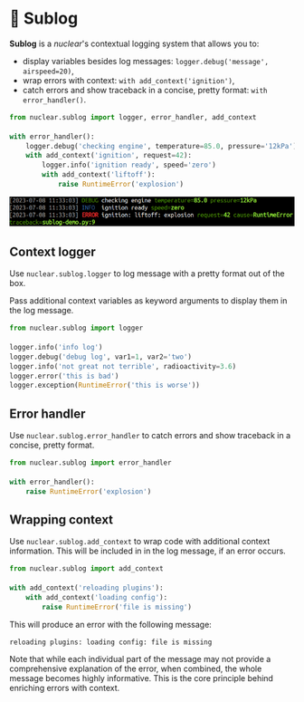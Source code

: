 # 📜 Sublog
**Sublog** is a *nuclear*'s contextual logging system that allows you to:
  
- display variables besides log messages: `logger.debug('message', airspeed=20)`,
- wrap errors with context: `with add_context('ignition')`,
- catch errors and show traceback in a concise, pretty format: `with error_handler()`.

```python
from nuclear.sublog import logger, error_handler, add_context

with error_handler():
    logger.debug('checking engine', temperature=85.0, pressure='12kPa')
    with add_context('ignition', request=42):
        logger.info('ignition ready', speed='zero')
        with add_context('liftoff'):
            raise RuntimeError('explosion')
```

![sublog demo](https://github.com/igrek51/nuclear/blob/master/docs/img/sublog-demo.png?raw=true)

## Context logger
Use `nuclear.sublog.logger` to log message with a pretty format out of the box.

Pass additional context variables as keyword arguments to display them in the log message.

```python
from nuclear.sublog import logger

logger.info('info log')
logger.debug('debug log', var1=1, var2='two')
logger.info('not great not terrible', radioactivity=3.6)
logger.error('this is bad')
logger.exception(RuntimeError('this is worse'))
```

## Error handler
Use `nuclear.sublog.error_handler` to catch errors and show traceback in a concise, pretty format.

```python
from nuclear.sublog import error_handler

with error_handler():
    raise RuntimeError('explosion')
```

## Wrapping context
Use `nuclear.sublog.add_context` to wrap code with additional context information.
This will be included in in the log message, if an error occurs.

```python
from nuclear.sublog import add_context

with add_context('reloading plugins'):
    with add_context('loading config'):
        raise RuntimeError('file is missing')
```
This will produce an error with the following message:
```
reloading plugins: loading config: file is missing
```

Note that while each individual part of the message may not provide a comprehensive explanation of the error,
when combined, the whole message becomes highly informative.
This is the core principle behind enriching errors with context.
